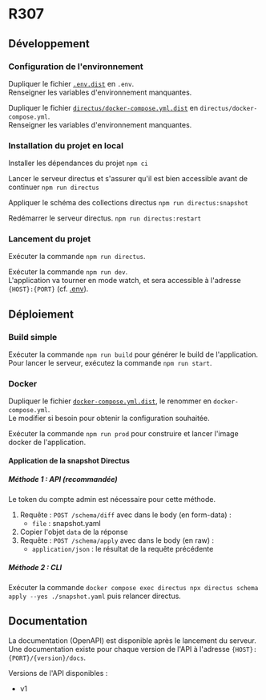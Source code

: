 # R307

## Développement
### Configuration de l'environnement
Dupliquer le fichier [`.env.dist`](.env.dist) en `.env`.\
Renseigner les variables d'environnement manquantes.

Dupliquer le fichier [`directus/docker-compose.yml.dist`](directus/docker-compose.yml.dist) en `directus/docker-compose.yml`.\
Renseigner les variables d'environnement manquantes.

### Installation du projet en local
Installer les dépendances du projet
```npm ci```

Lancer le serveur directus et s'assurer qu'il est bien accessible avant de continuer
```npm run directus```

Appliquer le schéma des collections directus
```npm run directus:snapshot```

Redémarrer le serveur directus.
```npm run directus:restart```

### Lancement du projet
Exécuter la commande ```npm run directus```.

Exécuter la commande ```npm run dev```.\
L'application va tourner en mode watch, et sera accessible à l'adresse `{HOST}:{PORT}` (cf. [.env](.env)).

## Déploiement
### Build simple
Exécuter la commande ```npm run build``` pour générer le build de l'application.\
Pour lancer le serveur, exécutez la commande ```npm run start```.

### Docker
Dupliquer le fichier [`docker-compose.yml.dist`](docker-compose.yml.dist), le renommer en `docker-compose.yml`.\
Le modifier si besoin pour obtenir la configuration souhaitée.

Exécuter la commande ```npm run prod``` pour construire et lancer l'image docker de l'application.

#### Application de la snapshot Directus
##### Méthode 1 : API (recommandée)
Le token du compte admin est nécessaire pour cette méthode.
1. Requête : `POST /schema/diff` avec dans le body (en form-data) :
    - `file` : snapshot.yaml
2. Copier l'objet `data` de la réponse
3. Requête : `POST /schema/apply` avec dans le body (en raw) :
    - `application/json` : le résultat de la requête précédente

##### Méthode 2 : CLI
Exécuter la commande ```docker compose exec directus npx directus schema apply --yes ./snapshot.yaml``` puis relancer directus.

## Documentation
La documentation (OpenAPI) est disponible après le lancement du serveur.\
Une documentation existe pour chaque version de l'API à l'adresse `{HOST}:{PORT}/{version}/docs`.

Versions de l'API disponibles :
- v1
